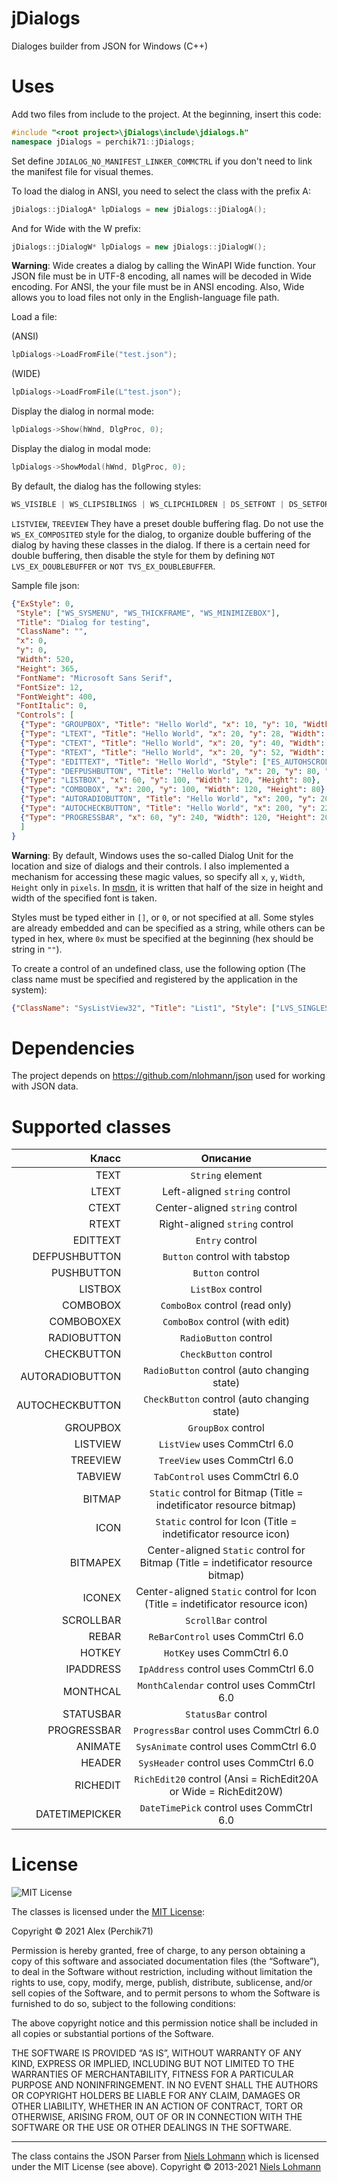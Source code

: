# jDialogs
 Dialoges builder from JSON for Windows (C++)
 
# Uses

Add two files from include to the project. At the beginning, insert this code:
```cpp
#include "<root project>\jDialogs\include\jdialogs.h"
namespace jDialogs = perchik71::jDialogs;
```

Set define `JDIALOG_NO_MANIFEST_LINKER_COMMCTRL` if you don't need to link the manifest file for visual themes.

To load the dialog in ANSI, you need to select the class with the prefix A:
```cpp
jDialogs::jDialogA* lpDialogs = new jDialogs::jDialogA();
```
And for Wide with the W prefix:
```cpp
jDialogs::jDialogW* lpDialogs = new jDialogs::jDialogW();
```

**Warning**: Wide creates a dialog by calling the WinAPI Wide function. Your JSON file must be in UTF-8 encoding, all names will be decoded in Wide encoding. For ANSI, the your file must be in ANSI encoding. Also, Wide allows you to load files not only in the English-language file path.

Load a file:

(ANSI)
```cpp
lpDialogs->LoadFromFile("test.json");
```
(WIDE)
```cpp
lpDialogs->LoadFromFile(L"test.json");
```

Display the dialog in normal mode:
```cpp
lpDialogs->Show(hWnd, DlgProc, 0);
```
Display the dialog in modal mode:
```cpp
lpDialogs->ShowModal(hWnd, DlgProc, 0); 
```

By default, the dialog has the following styles:
```cpp
WS_VISIBLE | WS_CLIPSIBLINGS | WS_CLIPCHILDREN | DS_SETFONT | DS_SETFOREGROUND | DS_3DLOOK
```

`LISTVIEW`, `TREEVIEW` They have a preset double buffering flag. Do not use the `WS_EX_COMPOSITED` style for the dialog, to organize double buffering of the dialog by having these classes in the dialog.
If there is a certain need for double buffering, then disable the style for them by defining `NOT LVS_EX_DOUBLEBUFFER` or `NOT TVS_EX_DOUBLEBUFFER`.

Sample file json:
```json
{"ExStyle": 0,
 "Style": ["WS_SYSMENU", "WS_THICKFRAME", "WS_MINIMIZEBOX"],
 "Title": "Dialog for testing",
 "ClassName": "",
 "x": 0,
 "y": 0,
 "Width": 520,
 "Height": 365,
 "FontName": "Microsoft Sans Serif",
 "FontSize": 12,
 "FontWeight": 400,
 "FontItalic": 0,
 "Controls": [
  {"Type": "GROUPBOX", "Title": "Hello World", "x": 10, "y": 10, "Width": 400, "Height": 300},
  {"Type": "LTEXT", "Title": "Hello World", "x": 20, "y": 28, "Width": 230, "Height": 12},
  {"Type": "CTEXT", "Title": "Hello World", "x": 20, "y": 40, "Width": 230, "Height": 12},
  {"Type": "RTEXT", "Title": "Hello World", "x": 20, "y": 52, "Width": 230, "Height": 12},
  {"Type": "EDITTEXT", "Title": "Hello World", "Style": ["ES_AUTOHSCROLL"], "x": 20, "y": 64, "Width": 230, "Height": 14},
  {"Type": "DEFPUSHBUTTON", "Title": "Hello World", "x": 20, "y": 80, "Width": 120, "Height": 12},
  {"Type": "LISTBOX", "x": 60, "y": 100, "Width": 120, "Height": 80},
  {"Type": "COMBOBOX", "x": 200, "y": 100, "Width": 120, "Height": 80},
  {"Type": "AUTORADIOBUTTON", "Title": "Hello World", "x": 200, "y": 200, "Width": 120, "Height": 14},
  {"Type": "AUTOCHECKBUTTON", "Title": "Hello World", "x": 200, "y": 220, "Width": 120, "Height": 14},
  {"Type": "PROGRESSBAR", "x": 60, "y": 240, "Width": 120, "Height": 20}
  ]
}
```
**Warning**: By default, Windows uses the so-called Dialog Unit for the location and size of dialogs and their controls. I also implemented a mechanism for accessing these magic values, so specify all `x`, `y`, `Width`, `Height` only in `pixels`. In [msdn](https://docs.microsoft.com/en-us/windows/win32/api/winuser/nf-winuser-mapdialogrect), it is written that half of the size in height and width of the specified font is taken. 

Styles must be typed either in `[]`, or `0`, or not specified at all. Some styles are already embedded and can be specified as a string, while others can be typed in hex, where `0x` must be specified at the beginning (hex should be string in `""`).

To create a control of an undefined class, use the following option (The class name must be specified and registered by the application in the system):
```json
{"ClassName": "SysListView32", "Title": "List1", "Style": ["LVS_SINGLESEL", "LVS_REPORT"], "ExStyle": ["LVS_EX_GRIDLINES"], "x": 10, "y": 10, "Width": 400, "Height": 300},
```

# Dependencies
The project depends on https://github.com/nlohmann/json used for working with JSON data.
 
# Supported classes

| Класс | Описание |
|----:|:----:|
| TEXT | `String` element |
| LTEXT | Left-aligned `string` control |
| CTEXT | Center-aligned `string` control |
| RTEXT | Right-aligned `string` control |
| EDITTEXT | `Entry` control |
| DEFPUSHBUTTON | `Button` control with tabstop |
| PUSHBUTTON | `Button` control |
| LISTBOX | `ListBox` control |
| COMBOBOX | `ComboBox` control (read only) |
| COMBOBOXEX | `ComboBox` control (with edit) |
| RADIOBUTTON | `RadioButton` control |
| CHECKBUTTON | `CheckButton` control |
| AUTORADIOBUTTON | `RadioButton` control (auto changing state) |
| AUTOCHECKBUTTON | `CheckButton` control (auto changing state) |
| GROUPBOX | `GroupBox` control |
| LISTVIEW | `ListView` uses CommCtrl 6.0 |
| TREEVIEW | `TreeView` uses CommCtrl 6.0 |
| TABVIEW | `TabControl` uses CommCtrl 6.0 |
| BITMAP | `Static` control for Bitmap (Title = indetificator resource bitmap) |
| ICON | `Static` control for Icon (Title = indetificator resource icon) |
| BITMAPEX | Center-aligned `Static` control for Bitmap (Title = indetificator resource bitmap) |
| ICONEX | Center-aligned `Static` control for Icon (Title = indetificator resource icon) |
| SCROLLBAR | `ScrollBar` control |
| REBAR | `ReBarControl` uses CommCtrl 6.0 |
| HOTKEY | `HotKey` uses CommCtrl 6.0 |
| IPADDRESS | `IpAddress` control uses CommCtrl 6.0 |
| MONTHCAL | `MonthCalendar` control uses CommCtrl 6.0 |
| STATUSBAR | `StatusBar` control |
| PROGRESSBAR | `ProgressBar` control uses CommCtrl 6.0 |
| ANIMATE | `SysAnimate` control uses CommCtrl 6.0 |
| HEADER | `SysHeader` control uses CommCtrl 6.0 |
| RICHEDIT | `RichEdit20` control (Ansi = RichEdit20A or Wide = RichEdit20W) |
| DATETIMEPICKER | `DateTimePick` control uses CommCtrl 6.0 |

# License
![MIT License](https://camo.githubusercontent.com/20666e1b72ed1ea8f0a7c1d1e0ea35769a7c24f879ecc27ac16641b46f225a01/68747470733a2f2f6f70656e736f757263652e6f72672f74726164656d61726b732f6f70656e736f757263652f4f53492d417070726f7665642d4c6963656e73652d313030783133372e706e67)

The classes is licensed under the [MIT License](https://opensource.org/licenses/MIT):

Copyright © 2021 Alex (Perchik71) 

Permission is hereby granted, free of charge, to any person obtaining a copy of this software and associated documentation files (the “Software”), to deal in the Software without restriction, including without limitation the rights to use, copy, modify, merge, publish, distribute, sublicense, and/or sell copies of the Software, and to permit persons to whom the Software is furnished to do so, subject to the following conditions:

The above copyright notice and this permission notice shall be included in all copies or substantial portions of the Software.

THE SOFTWARE IS PROVIDED “AS IS”, WITHOUT WARRANTY OF ANY KIND, EXPRESS OR IMPLIED, INCLUDING BUT NOT LIMITED TO THE WARRANTIES OF MERCHANTABILITY, FITNESS FOR A PARTICULAR PURPOSE AND NONINFRINGEMENT. IN NO EVENT SHALL THE AUTHORS OR COPYRIGHT HOLDERS BE LIABLE FOR ANY CLAIM, DAMAGES OR OTHER LIABILITY, WHETHER IN AN ACTION OF CONTRACT, TORT OR OTHERWISE, ARISING FROM, OUT OF OR IN CONNECTION WITH THE SOFTWARE OR THE USE OR OTHER DEALINGS IN THE SOFTWARE.

_____

The class contains the JSON Parser from [Niels Lohmann](https://nlohmann.me/) which is licensed under the MIT License (see above). Copyright © 2013-2021 [Niels Lohmann](https://nlohmann.me/)